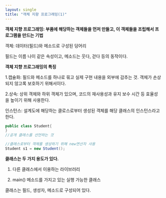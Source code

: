 ```yaml
---
layout: single
title: "객체 지향 프로그래밍(1)"
---
```


**객체 지향 프로그래밍: 부품에 해당하는 객체들을 먼저 만들고, 이 객체들을 조립해서 프로그램을 만드는 기법**

객체: 데이터(필드)와 메소드로 구성된 덩어리

필드는 이름 나이 같은 속성이고, 메소드는 웃다, 걷다 등의 동작이다.

**객체 지향 프로그래밍의 특징**

1.캡슐화: 필드와 메소드를 하나로 묶고 실제 구현 내용을 외부에 감추는 것. 객체가 손상되지 않고록 보호하기 위해서이다. 

2.상속: 상위 객체와 하위 객체가 있으며, 코드의 재사용성과 유지 보수 시간 등 효율성을 높이기 위해 사용한다.

인스턴스: 설계도에 해당하는 클로스로부터 생성된 객체를 해당 클래스의 인스턴스라고 한다.

```java
public class Student{
}
//공개 클래스를 선언하는 것

//클래스로부터 객체를 생성하기 위해 new연산자 사용
Student s1 = new Student();
```

**클래스는 두 가지 용도가 있다.** 

1. 다른 클래스에서 이용하는 라이브러리

2. main() 메소드를 가지고 있는 실행 가능한 클래스

클래스는 필드, 생성자, 메소드로 구성되어 있다.
